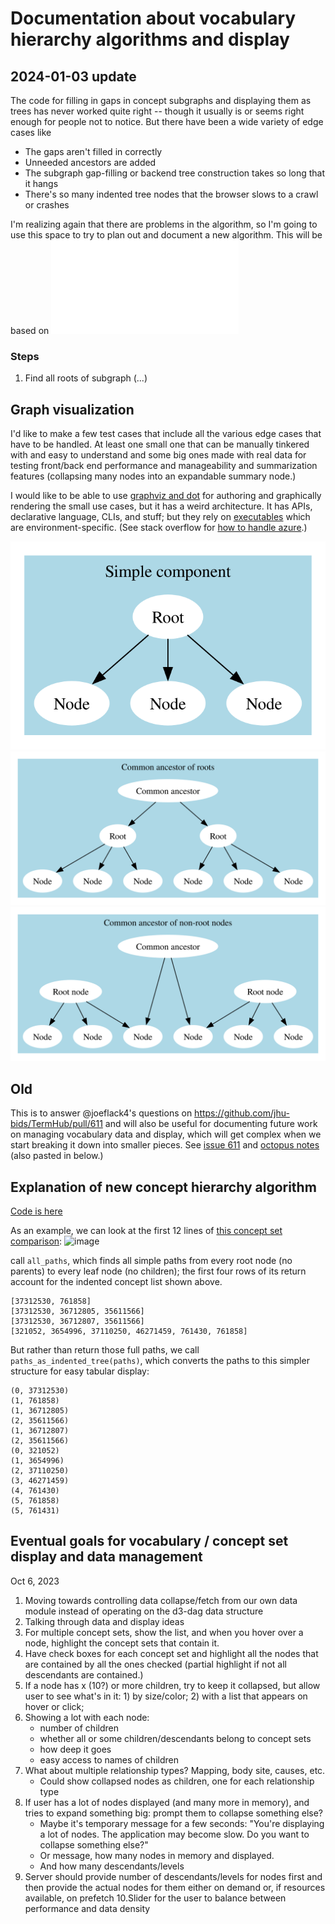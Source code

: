 # Documentation about vocabulary hierarchy algorithms and display
## 2024-01-03 update
The code for filling in gaps in concept subgraphs and displaying them as trees has never worked quite right -- though it usually is or seems right enough for people not to notice. But there have been a wide variety of edge cases like
- The gaps aren't filled in correctly
- Unneeded ancestors are added
- The subgraph gap-filling or backend tree construction takes so long that it hangs
- There's so many indented tree nodes that the browser slows to a crawl or crashes

I'm realizing again that there are problems in the algorithm, so I'm going to use this space to try to plan out and document a new algorithm. This will be based on ![graph testing](./graph_testing.md)

### Steps
1. Find all roots of subgraph (...)


## Graph visualization
I'd like to make a few test cases that include all the various edge cases that have to be handled. At least one small one that can be manually tinkered with and easy to understand and some big ones made with real data for testing front/back end performance and manageability and summarization features (collapsing many nodes into an expandable summary node.)

I would like to be able to use [graphviz and dot](https://graphviz.org/) for authoring and graphically rendering the small use cases, but it has a weird architecture. It has APIs, declarative language, CLIs, and stuff; but they rely on [executables](https://graphviz.org/download/) which are environment-specific. (See stack overflow for [how to handle azure](https://stackoverflow.com/questions/76244214/how-to-fix-pygraphviz-program-dot-not-found-in-path-error-in-azure-or-gcp).)

![graph examples](./graph-examples/graph-example-simple.svg)
![graph examples](./graph-examples/graph-example-common-ancestor-roots.svg)
![graph examples](./graph-examples/graph-example-common-ancestor-nodes.svg)

## Old
This is to answer @joeflack4's questions on https://github.com/jhu-bids/TermHub/pull/611 and will also
be useful for documenting future work on managing vocabulary data and display, which will get complex
when we start breaking it down into smaller pieces. See [issue 611](https://github.com/jhu-bids/TermHub/pull/611)
and [octopus notes](https://github.com/trberg/Octopus/blob/master/Notes.md#oct-6-2023----requirements-for-multiple-concept-set-display-and-dynamic-subtree-summarization-and-loading) (also pasted in below.)

## Explanation of new concept hierarchy algorithm
[Code is here](https://github.com/jhu-bids/TermHub/blob/fixing-concept-hierarchy/backend/routes/graph.py#L43C1-L137C1)

As an example, we can look at the first 12 lines of [this concept set comparison](https://icy-ground-0416a040f.2.azurestaticapps.net/cset-comparison?codeset_ids=817711041&codeset_ids=1000020459):
![image](https://github.com/jhu-bids/TermHub/assets/1586931/d16733a0-a7e1-449b-a703-d060f13367e3)


call `all_paths`, which finds all simple paths from every root node (no parents) to every leaf node (no children);
the first four rows of its return account for the indented concept list shown above.

    [37312530, 761858]
    [37312530, 36712805, 35611566]
    [37312530, 36712807, 35611566]
    [321052, 3654996, 37110250, 46271459, 761430, 761858]

But rather than return those full paths, we call `paths_as_indented_tree(paths)`, which converts the paths
to this simpler structure for easy tabular display:

    (0, 37312530)
    (1, 761858)
    (1, 36712805)
    (2, 35611566)
    (1, 36712807)
    (2, 35611566)
    (0, 321052)
    (1, 3654996)
    (2, 37110250)
    (3, 46271459)
    (4, 761430)
    (5, 761858)
    (5, 761431)

## Eventual goals for vocabulary / concept set display and data management

Oct 6, 2023
1. Moving towards controlling data collapse/fetch from our own data module
   instead of operating on the d3-dag data structure
2. Talking through data and display ideas
3. For multiple concept sets, show the list, and when you hover over
   a node, highlight the concept sets that contain it.
4. Have check boxes for each concept set and highlight all the nodes that
   are contained by all the ones checked (partial highlight if not all
   descendants are contained.)
5. If a node has x (10?) or more children, try to keep it collapsed, but allow
   user to see what's in it: 1) by size/color; 2) with a list that appears on
   hover or click;
6. Showing a lot with each node: 
   - number of children
   - whether all or some children/descendants belong to concept sets
   - how deep it goes
   - easy access to names of children
7. What about multiple relationship types? Mapping, body site, causes, etc.
   - Could show collapsed nodes as children, one for each relationship type
8. If user has a lot of nodes displayed (and many more in memory), and tries
   to expand something big: prompt them to collapse something else?
   - Maybe it's temporary message for a few seconds: "You're displaying a lot of
     nodes. The application may become slow. Do you want to collapse something else?"
   - Or message, how many nodes in memory and displayed.
   - And how many descendants/levels
9. Server should provide number of descendants/levels for nodes first
   and then provide the actual nodes for them either on demand or, if
   resources available, on prefetch
10.Slider for the user to balance between performance and data density
